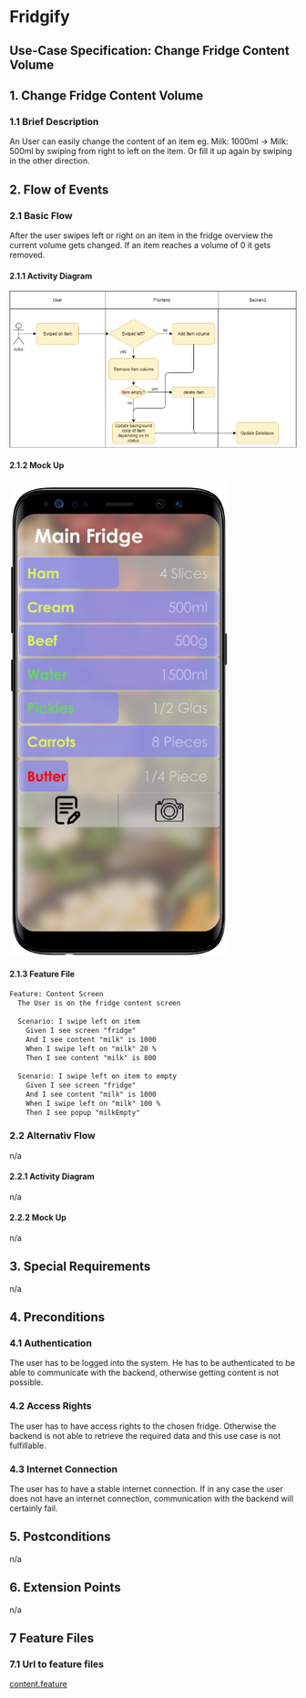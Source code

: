 # Fridgify

## Use-Case Specification: Change Fridge Content Volume

## 1. Change Fridge Content Volume

### 1.1 Brief Description

An User can easily change the content of an item eg. Milk: 1000ml -> Milk: 500ml by swiping from right to left on the item. Or fill it up again by swiping in the other direction.

## 2. Flow of Events

### 2.1 Basic Flow

After the user swipes left or right on an item in the fridge overview the current volume gets changed. If an item reaches a volume of 0 it gets removed.

#### 2.1.1 Activity Diagram

![Activity Diagram - Change Fridge Content Volume](changeContentVolume.png)

#### 2.1.2 Mock Up

![Activity Diagram - Change Fridge Content Volume](./changeContentVolumeMockUp.png)

#### 2.1.3 Feature File
```gherkin
Feature: Content Screen
  The User is on the fridge content screen

  Scenario: I swipe left on item
    Given I see screen "fridge"
    And I see content "milk" is 1000
    When I swipe left on "milk" 20 %
    Then I see content "milk" is 800

  Scenario: I swipe left on item to empty
    Given I see screen "fridge"
    And I see content "milk" is 1000
    When I swipe left on "milk" 100 %
    Then I see popup "milkEmpty"
```

### 2.2 Alternativ Flow

n/a

#### 2.2.1 Activity Diagram

n/a

#### 2.2.2 Mock Up

n/a

## 3. Special Requirements

n/a

## 4. Preconditions

### 4.1 Authentication

The user has to be logged into the system. He has to be authenticated to be able to communicate with the backend, otherwise getting content is not possible.

### 4.2 Access Rights

The user has to have access rights to the chosen fridge. Otherwise the backend is not able to retrieve the required data and this use case is not fulfillable.

### 4.3 Internet Connection

The user has to have a stable internet connection. If in any case the user does not have an internet connection, communication with the backend will certainly fail.

## 5. Postconditions

n/a

## 6. Extension Points

n/a

## 7 Feature Files
### 7.1 Url to feature files
[content.feature](https://github.com/Fridgify/Fridgify_Frontend/blob/working/featurefiles/fridgify/test_driver/features/content.feature)